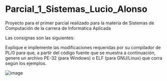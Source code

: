# Parcial_1_Sistemas_Lucio_Alonso
Proyecto para el primer parcial realizado para la materia de Sistemas de Computación de la carrera de Informática Aplicada

Las consignas son las siguientes:

Explique e implemente las modificaciones requeridas por su compilador de 
PL/0 para que, a partir del código fuente que se muestra a continuación,
genere un archivo PE-32 (para Windows) o ELF (para GNU/Linux) que corra 
según los ejemplos.


![image](https://user-images.githubusercontent.com/105239837/183936687-0fbb0a12-d955-499e-8731-f5e5b3a36203.png)


